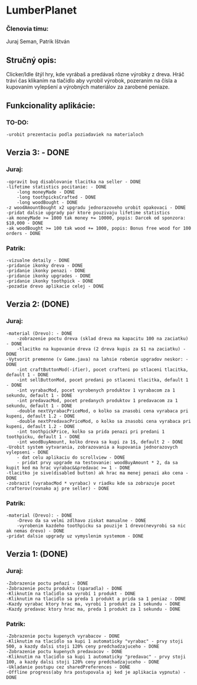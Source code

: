 # LumberPlanet
### Členovia tímu: 
Juraj Seman, Patrik Ištván

## Stručný opis: 
Clicker/Idle štýl hry, kde vyrábaš a predávaš rôzne výrobky z dreva. Hráč trávi čas klikaním na tlačidlo aby vyrobil výrobok, pozeraním na čísla a kupovaním vylepšení a výrobných materiálov za zarobené peniaze.

## Funkcionality aplikácie:
### TO-DO:
    -urobit prezentaciu podla poziadaviek na materialoch
    
## Verzia 3: - DONE
### Juraj:
    -opravit bug disablovanie tlacitka na seller - DONE
    -lifetime statistics pocitanie: - DONE
        -long moneyMade - DONE
        -long toothpicksCrafted - DONE
        -long woodBought - DONE
    -z woodAmountBought x2 upgradu jednorazoveho urobit opakovaci - DONE
    -pridat dalsie upgrady par ktore pouzivaju lifetime statistics
	-ak moneyMade >= 1000 tak money += 10000, popis: Darcek od sponzora: $10,000 - DONE
	-ak woodBought >= 100 tak wood += 1000, popis: Bonus free wood for 100 orders - DONE
### Patrik:
    -vizualne detaily - DONE
    -pridanie ikonky dreva - DONE
    -pridanie ikonky penazi - DONE
    -pridanie ikonky upgrades - DONE
    -pridanie ikonky toothpick - DONE
    -pozadie drevo aplikacie celej - DONE
## Verzia 2: (DONE)
### Juraj:
    -material (Drevo): - DONE
        -zobrazenie poctu dreva (sklad dreva ma kapacitu 100 na zaciatku) - DONE
        -tlacitko na kupovanie dreva (2 dreva kupis za $1 na zaciatku) - DONE
    -Vytvorit premenne (v Game.java) na lahsie robenie upgradov neskor: - DONE
        -int craftButtonMod(-ifier), pocet crafteni po stlaceni tlacitka, default 1 - DONE
        -int sellButtonMod, pocet predani po stlaceni tlacitka, default 1 - DONE
        -int vyrabacMod, pocet vyrobenych produktov 1 vyrabacom za 1 sekundu, default 1 - DONE
        -int predavacMod, pocet predanych produktov 1 predavacom za 1 sekundu, default 1 - DONE
        -double nextVyrabacPriceMod, o kolko sa znasobi cena vyrabaca pri kupeni, default 1.2 - DONE
        -double nextPredavacPriceMod, o kolko sa znasobi cena vyrabaca pri kupeni, default 1.2 - DONE
        -int toothpickPrice, kolko sa prida penazi pri predani 1 toothpicku, default 1 - DONE
        -int woodBuyAmount, kolko dreva sa kupi za 1$, default 2 - DONE
    -Urobit system vytvarania, zobrazovania a kupovania jednorazovych vylepseni - DONE
        - dat celu aplikaciu do scrollview - DONE
        - pridat prvy upgrade na testovanie: woodBuyAmount * 2, da sa kupit ked ma hrac vyrabac&&predavac >= 1 - DONE
    -tlacitko je sive(disabled button) ak hrac ma menej penazi ako cena - DONE
    -zobrazit (vyrabacMod * vyrabac) v riadku kde sa zobrazuje pocet crafterov(rovnako aj pre seller) - DONE
    
### Patrik:
    -material (Drevo): - DONE
        -Drevo da sa velmi zdlhavo ziskat manualne - DONE
        -vyrobenim kazdeho toothpicku sa pouzije 1 drevo(nevyrobi sa nic ak nemas drevo) - DONE
    -pridat dalsie upgrady uz vymyslenim systemom - DONE
    
## Verzia 1: (DONE)
### Juraj:
    -Zobrazenie poctu peňazí - DONE
    -Zobrazenie poctu produktu (sparadla) - DONE
    -Kliknutím na tlačidlo sa vyrobí 1 produkt - DONE
    -Kliknutim na tlacidlo sa preda 1 produkt a prida sa 1 peniaz - DONE
    -Kazdy vyrabac ktory hrac ma, vyrobi 1 produkt za 1 sekundu - DONE
    -Kazdy predavac ktory hrac ma, preda 1 produkt za 1 sekundu - DONE
  
### Patrik:
    -Zobrazenie poctu kupenych vyrabacov - DONE
    -Kliknutim na tlacidlo sa kupi 1 automaticky "vyrabac" - prvy stoji 500, a kazdy dalsi stoji 120% ceny predchadzajuceho - DONE
    -Zobrazenie poctu kupenych predavacov - DONE
    -Kliknutim na tlacidlo sa kupi 1 automaticky "predavac" - prvy stoji 100, a kazdy dalsi stoji 120% ceny predchadzajuceho - DONE
    -Ukladanie postupu cez sharedPreferences - DONE
    -Offline progress(aby hra postupovala aj ked je aplikacia vypnuta) - DONE

